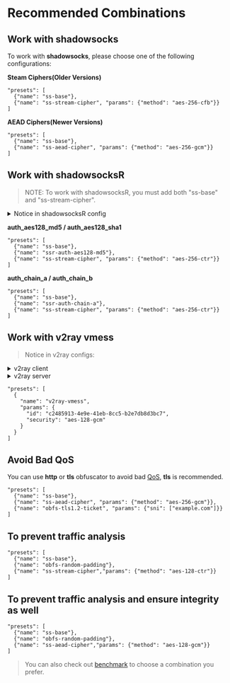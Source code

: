 # Recommended Combinations

## Work with shadowsocks

To work with **shadowsocks**, please choose one of the following configurations:

**Steam Ciphers(Older Versions)**

```
"presets": [
  {"name": "ss-base"},
  {"name": "ss-stream-cipher", "params": {"method": "aes-256-cfb"}}
]
```

**AEAD Ciphers(Newer Versions)**

```
"presets": [
  {"name": "ss-base"},
  {"name": "ss-aead-cipher", "params": {"method": "aes-256-gcm"}}
]
```

## Work with shadowsocksR

> NOTE: To work with shadowsocksR, you must add both "ss-base" and "ss-stream-cipher".

<details>
  <summary>Notice in shadowsocksR config</summary>

  ```
  {
    ...
    "method": "aes-128-ctr",
    "protocol": "auth_aes128_md5",
    "protocol_param": "", // protocol_param must be empty
    "obfs": "plain", // obfs must be "plain"
    "obfs_param": "",
    ...
  }
  ```

</details>

**auth_aes128_md5 / auth_aes128_sha1**

```
"presets": [
  {"name": "ss-base"},
  {"name": "ssr-auth-aes128-md5"},
  {"name": "ss-stream-cipher", "params": {"method": "aes-256-ctr"}}
]
```

**auth_chain_a / auth_chain_b**

```
"presets": [
  {"name": "ss-base"},
  {"name": "ssr-auth-chain-a"},
  {"name": "ss-stream-cipher", "params": {"method": "aes-256-ctr"}}
]
```

## Work with v2ray vmess

> Notice in v2ray configs:

<details>
  <summary>v2ray client</summary>

  ```
    "outbound": {
      "protocol": "vmess",
      "settings": {
        "vnext": [
          {
            "address": "127.0.0.1",
            "port": 10086,
            "users": [
              {
                "id": "c2485913-4e9e-41eb-8cc5-b2e7db8d3bc7",
                "security": "aes-128-gcm",
                "alterId": 0 // [must be the default value: 0]
              }
            ]
          }
        ]
      },
      "mux": {
        "enabled": false // [must be false]
      }
    },
  ```

</details>

<details>
  <summary>v2ray server</summary>

```
  "inbound": {
    "port": 10086,
    "protocol": "vmess",
    "settings": {
      "clients": [
        {
          "id": "c2485913-4e9e-41eb-8cc5-b2e7db8d3bc7",
          "level": 1,
          "alterId": 0 // [must be the default value: 0]
        }
      ]
    }
  },
```

</details>

```
"presets": [
  {
    "name": "v2ray-vmess",
    "params": {
      "id": "c2485913-4e9e-41eb-8cc5-b2e7db8d3bc7",
      "security": "aes-128-gcm"
    }
  }
]
```

## Avoid Bad QoS

You can use **http** or **tls** obfuscator to avoid bad [QoS], **tls** is recommended.

```
"presets": [
  {"name": "ss-base"},
  {"name": "ss-aead-cipher", "params": {"method": "aes-256-gcm"}},
  {"name": "obfs-tls1.2-ticket", "params": {"sni": ["example.com"]}}
]
```

## To prevent traffic analysis

```
"presets": [
  {"name": "ss-base"},
  {"name": "obfs-random-padding"},
  {"name": "ss-stream-cipher","params": {"method": "aes-128-ctr"}}
]
```

## To prevent traffic analysis and ensure integrity as well

```
"presets": [
  {"name": "ss-base"},
  {"name": "obfs-random-padding"},
  {"name": "ss-aead-cipher","params": {"method": "aes-128-gcm"}}
]
```

> You can also check out [benchmark] to choose a combination you prefer.

[QoS]: https://en.wikipedia.org/wiki/Quality_of_service
[benchmark]: ../benchmark/README.md
